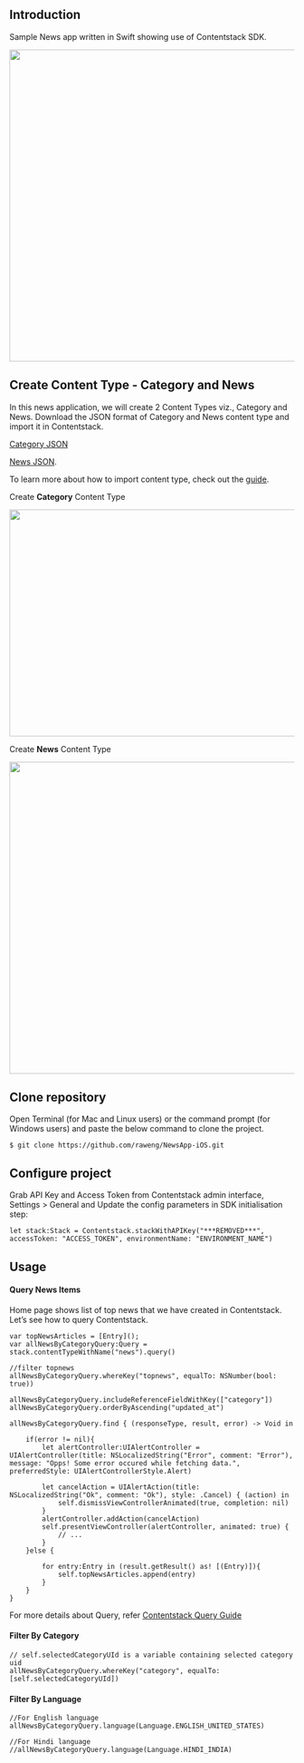 ## Introduction
Sample News app written in Swift showing use of Contentstack SDK.

<img src='https://api.contentstack.io/v2/assets/567180332b84a7fe5f23fc44/download?uid=bltdbd68f89ff7c253d&AUTHTOKEN=bltefb4f32b56206d8e5bc6cb9e' width='650' height='550'/>
 
## Create Content Type - Category and News
In this news application, we will create 2 Content Types viz., Category and News. Download the JSON format of Category and News content type and import it in Contentstack.

[Category JSON](https://api.contentstack.io/v2/assets/56d5971b3ca9925f3308f3df/download?uid=blte6c36c6b5649f69a&AUTHTOKEN=blt0d34ed82cc45c4d16a0e25d0)

[News JSON](https://api.contentstack.io/v2/assets/56d59728d2eb69223c27935f/download?uid=blte2e550aa822a2554&AUTHTOKEN=blt0d34ed82cc45c4d16a0e25d0).

To learn more about how to import content type, check out the [guide](http://contentstackdocs.built.io/developer/guides/content-types#import-a-content-type).

Create **Category** Content Type

<img src='https://api.contentstack.io/v2/assets/56b85f310ea5e91f35d9ffbb/download?uid=blt0ef50bfc28445d08&AUTHTOKEN=bltbfb694c915ad7c3b24584a7b' width='600' height='400'/>

Create **News** Content Type

<img src='https://api.contentstack.io/v1/uploads/56b85f390ea5e91f35d9ffc6/download?uid=blt04d8d8e7c7c632c5&AUTHTOKEN=bltefb4f32b56206d8e5bc6cb9e' width='600' height='550'/>

## Clone repository

Open Terminal (for Mac and Linux users) or the command prompt (for Windows users) and paste the below command to clone the project.

    $ git clone https://github.com/raweng/NewsApp-iOS.git

## Configure project
Grab API Key and Access Token from Contentstack admin interface, Settings > General and Update the config parameters in SDK initialisation step:

    let stack:Stack = Contentstack.stackWithAPIKey("***REMOVED***", accessToken: "ACCESS_TOKEN", environmentName: "ENVIRONMENT_NAME")

## Usage

#### Query News Items 
Home page shows list of top news that we have created in Contentstack. Let’s see how to query Contentstack. 

    var topNewsArticles = [Entry]();
    var allNewsByCategoryQuery:Query = stack.contentTypeWithName("news").query()
    
    //filter topnews
    allNewsByCategoryQuery.whereKey("topnews", equalTo: NSNumber(bool: true))
    
    allNewsByCategoryQuery.includeReferenceFieldWithKey(["category"])
    allNewsByCategoryQuery.orderByAscending("updated_at")
    
    allNewsByCategoryQuery.find { (responseType, result, error) -> Void in
        
        if(error != nil){
            let alertController:UIAlertController = UIAlertController(title: NSLocalizedString("Error", comment: "Error"), message: "Opps! Some error occured while fetching data.", preferredStyle: UIAlertControllerStyle.Alert)
            
            let cancelAction = UIAlertAction(title: NSLocalizedString("Ok", comment: "Ok"), style: .Cancel) { (action) in
                self.dismissViewControllerAnimated(true, completion: nil)
            }
            alertController.addAction(cancelAction)
            self.presentViewController(alertController, animated: true) {
                // ...
            }
        }else {
            
            for entry:Entry in (result.getResult() as! [(Entry)]){
                self.topNewsArticles.append(entry)
            }
        }
    }
For more details about Query, refer [Contentstack Query Guide][0] 

#### Filter By Category
    // self.selectedCategoryUId is a variable containing selected category uid
    allNewsByCategoryQuery.whereKey("category", equalTo: [self.selectedCategoryUId])

#### Filter By Language 
    //For English language
    allNewsByCategoryQuery.language(Language.ENGLISH_UNITED_STATES)
    
    //For Hindi language
    //allNewsByCategoryQuery.language(Language.HINDI_INDIA)
    
[0]: <http://csdocs.builtapp.io/developer/ios/query-guide>
